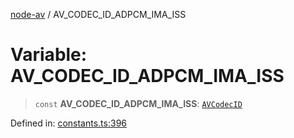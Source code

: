 [node-av](../globals.md) / AV\_CODEC\_ID\_ADPCM\_IMA\_ISS

# Variable: AV\_CODEC\_ID\_ADPCM\_IMA\_ISS

> `const` **AV\_CODEC\_ID\_ADPCM\_IMA\_ISS**: [`AVCodecID`](../type-aliases/AVCodecID.md)

Defined in: [constants.ts:396](https://github.com/seydx/av/blob/f8631fc881b394300b1479f511d55cf1c370a87f/src/constants/constants.ts#L396)
